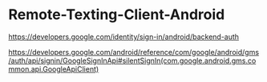 # Remote-Texting-Client-Android

https://developers.google.com/identity/sign-in/android/backend-auth

https://developers.google.com/android/reference/com/google/android/gms/auth/api/signin/GoogleSignInApi#silentSignIn(com.google.android.gms.common.api.GoogleApiClient)
